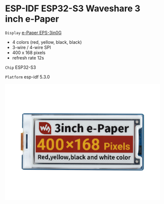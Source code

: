 # ESP-IDF ESP32-S3 Waveshare 3 inch e-Paper

`Display` [e-Paper EPS-3in0G](https://www.waveshare.net/wiki/2.13inch_e-Paper_HAT)   
- 4 colors (red, yellow, black, black)
- 3-wire / 4-wire SPI
- 400 x 168 pixels
- refresh rate 12s

`Chip` ESP32-S3

`Platform` esp-idf 5.3.0

![asd](img/3inch-e-Paper-Module-G-1.jpg)
